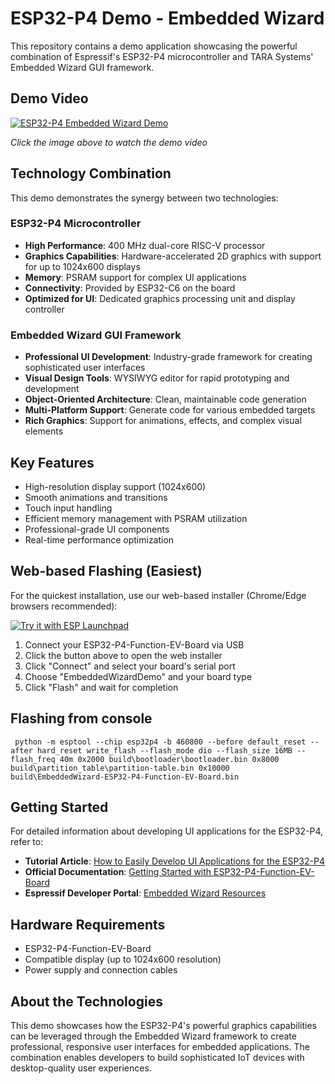 # ESP32-P4 Demo - Embedded Wizard

This repository contains a demo application showcasing the powerful combination of Espressif's ESP32-P4 microcontroller and TARA Systems' Embedded Wizard GUI framework.

## Demo Video

[![ESP32-P4 Embedded Wizard Demo](https://img.youtube.com/vi/khUccOCFmEA/0.jpg)](https://youtu.be/khUccOCFmEA?si=GqRr5XvtecSEt7WY)

*Click the image above to watch the demo video*

## Technology Combination

This demo demonstrates the synergy between two technologies:

### ESP32-P4 Microcontroller
- **High Performance**: 400 MHz dual-core RISC-V processor
- **Graphics Capabilities**: Hardware-accelerated 2D graphics with support for up to 1024x600 displays
- **Memory**: PSRAM support for complex UI applications
- **Connectivity**: Provided by ESP32-C6 on the board
- **Optimized for UI**: Dedicated graphics processing unit and display controller

### Embedded Wizard GUI Framework
- **Professional UI Development**: Industry-grade framework for creating sophisticated user interfaces
- **Visual Design Tools**: WYSIWYG editor for rapid prototyping and development
- **Object-Oriented Architecture**: Clean, maintainable code generation
- **Multi-Platform Support**: Generate code for various embedded targets
- **Rich Graphics**: Support for animations, effects, and complex visual elements

## Key Features

- High-resolution display support (1024x600)
- Smooth animations and transitions
- Touch input handling
- Efficient memory management with PSRAM utilization
- Professional-grade UI components
- Real-time performance optimization

## Web-based Flashing (Easiest)

For the quickest installation, use our web-based installer (Chrome/Edge browsers recommended):

[![Try it with ESP Launchpad](https://espressif.github.io/esp-launchpad/assets/try_with_launchpad.png)](https://georgik.github.io/esp32-p4-embedded-wizard/?flashConfigURL=https://georgik.github.io/esp32-p4-embedded-wizard/config/config.toml)

1. Connect your ESP32-P4-Function-EV-Board via USB
2. Click the button above to open the web installer
3. Click "Connect" and select your board's serial port
4. Choose "EmbeddedWizardDemo" and your board type
5. Click "Flash" and wait for completion


## Flashing from console

```shell
 python -m esptool --chip esp32p4 -b 460800 --before default_reset --after hard_reset write_flash --flash_mode dio --flash_size 16MB --flash_freq 40m 0x2000 build\bootloader\bootloader.bin 0x8000 build\partition_table\partition-table.bin 0x10000 build\EmbeddedWizard-ESP32-P4-Function-EV-Board.bin
```

## Getting Started

For detailed information about developing UI applications for the ESP32-P4, refer to:

- **Tutorial Article**: [How to Easily Develop UI Applications for the ESP32-P4](https://developer.espressif.com/blog/2025/04/how-to-easily-develop-ui-applications-for-the-esp32-p4/)
- **Official Documentation**: [Getting Started with ESP32-P4-Function-EV-Board](https://doc.embedded-wizard.de/getting-started-esp32?v=14.00)
- **Espressif Developer Portal**: [Embedded Wizard Resources](https://developer.espressif.com/tags/embedded-wizard/)

## Hardware Requirements

- ESP32-P4-Function-EV-Board
- Compatible display (up to 1024x600 resolution)
- Power supply and connection cables

## About the Technologies

This demo showcases how the ESP32-P4's powerful graphics capabilities can be leveraged through the Embedded Wizard framework to create professional, responsive user interfaces for embedded applications. The combination enables developers to build sophisticated IoT devices with desktop-quality user experiences.

